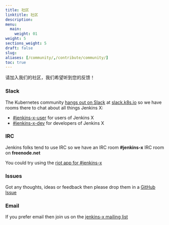 ```yaml
---
title: 社区
linktitle: 社区
description: 
menu:
  main:
    weight: 01
weight: 5
sections_weight: 5
draft: false
slug:
aliases: [/community/,/contribute/community/]
toc: true
---
```


请加入我们的社区，我们希望听到您的反馈！

### Slack

The Kubernetes community [hangs out on Slack](http://slack.k8s.io/) at [slack.k8s.io](http://slack.k8s.io/) so we have rooms there to chat about all things Jenkins X:

* [\#jenkins-x-user](https://kubernetes.slack.com/messages/C9MBGQJRH) for users of Jenkins X
* [\#jenkins-x-dev](https://kubernetes.slack.com/messages/C9LTHT2BB) for developers of Jenkins X
 

### IRC

Jenkins folks tend to use IRC so we have an IRC room **#jenkins-x** IRC room on **freenode.net**

You could try using the [riot app for #jenkins-x](https://riot.im/app/#/room/#freenode_#jenkins-x:matrix.org)

### Issues

Got any thoughts, ideas or feedback then please drop them in a [GitHub Issue](https://github.com/jenkins-x/jx/issues/new)


### Email

If you prefer email then join us on the [jenkins-x mailing list](https://groups.google.com/forum/#!forum/jenkins-x)
